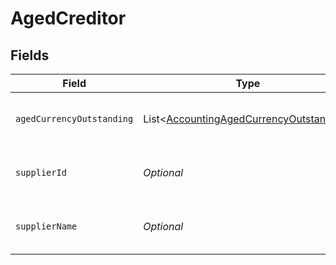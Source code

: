 # AgedCreditor


## Fields

| Field                                                                                                   | Type                                                                                                    | Required                                                                                                | Description                                                                                             | Example                                                                                                 |
| ------------------------------------------------------------------------------------------------------- | ------------------------------------------------------------------------------------------------------- | ------------------------------------------------------------------------------------------------------- | ------------------------------------------------------------------------------------------------------- | ------------------------------------------------------------------------------------------------------- |
| `agedCurrencyOutstanding`                                                                               | List<[AccountingAgedCurrencyOutstanding](../../models/components/AccountingAgedCurrencyOutstanding.md)> | :heavy_minus_sign:                                                                                      | Array of aged creditors by currency.                                                                    |                                                                                                         |
| `supplierId`                                                                                            | *Optional<String>*                                                                                      | :heavy_minus_sign:                                                                                      | Supplier ID of the aged creditor.                                                                       | f594cefb-7750-4c3a-bab2-b5322026dee9                                                                    |
| `supplierName`                                                                                          | *Optional<String>*                                                                                      | :heavy_minus_sign:                                                                                      | Supplier name of the aged creditor.                                                                     | John Doe                                                                                                |